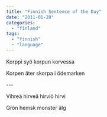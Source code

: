 ```yaml
---
title: "Finnish Sentence of the Day"
date: "2011-01-28"
categories: 
  - "finland"
tags: 
  - "finnish"
  - "language"
---
```


Korppi syö korpun korvessa

Korpen äter skorpa i ödemarken

\---

Vihreä hirveä hirviö hirvi

Grön hemsk monster älg
